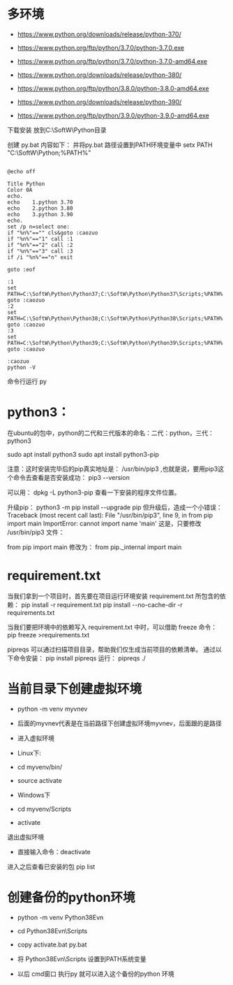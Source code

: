 # 多环境
- https://www.python.org/downloads/release/python-370/
- https://www.python.org/ftp/python/3.7.0/python-3.7.0.exe
- https://www.python.org/ftp/python/3.7.0/python-3.7.0-amd64.exe

- https://www.python.org/downloads/release/python-380/
- https://www.python.org/ftp/python/3.8.0/python-3.8.0-amd64.exe

- https://www.python.org/downloads/release/python-390/
- https://www.python.org/ftp/python/3.9.0/python-3.9.0-amd64.exe

下载安装 放到C:\SoftW\Python目录

创建 py.bat 内容如下：
并将py.bat 路径设置到PATH环境变量中
setx PATH "C:\SoftW\Python;%PATH%"

```shell

@echo off 

Title Python                                           
Color 0A    
echo.       
echo    1.python 3.70  
echo    2.python 3.80    
echo    3.python 3.90  
echo.
set /p n=select one: 
if "%n%"=="" cls&goto :caozuo 
if "%n%"=="1" call :1 
if "%n%"=="2" call :2 
if "%n%"=="3" call :3 
if /i "%n%"=="n" exit 

goto :eof 

:1 
set PATH=C:\SoftW\Python\Python37;C:\SoftW\Python\Python37\Scripts;%PATH%
goto :caozuo 
:2 
set PATH=C:\SoftW\Python\Python38;C:\SoftW\Python\Python38\Scripts;%PATH%
goto :caozuo 
:3 
set PATH=C:\SoftW\Python\Python39;C:\SoftW\Python\Python39\Scripts;%PATH%
goto :caozuo 

:caozuo 
python -V

```
命令行运行  py

# python3：
在ubuntu的包中，python的二代和三代版本的命名：二代：python，三代：python3

sudo apt install python3
sudo apt install python3-pip

注意：这时安装完毕后的pip真实地址是： /usr/bin/pip3 ,也就是说，要用pip3这个命令去查看是否安装成功： pip3 --version 

可以用： dpkg -L python3-pip 查看一下安装的程序文件位置。

升级pip：
python3 -m pip install --upgrade pip
但升级后，造成一个小错误：
Traceback (most recent call last):
  File "/usr/bin/pip3", line 9, in <module>
    from pip import main
ImportError: cannot import name 'main'
这是，只要修改 /usr/bin/pip3 文件：

from pip import main 修改为：
from pip._internal import main



# requirement.txt
当我们拿到一个项目时，首先要在项目运行环境安装 requirement.txt 所包含的依赖：
pip install -r requirement.txt
pip install --no-cache-dir -r requirements.txt

当我们要把环境中的依赖写入 requirement.txt 中时，可以借助 freeze 命令：
pip freeze >requirements.txt


pipreqs 可以通过扫描项目目录，帮助我们仅生成当前项目的依赖清单。
通过以下命令安装：
pip install pipreqs
运行：
pipreqs ./


#  当前目录下创建虚拟环境
- python -m venv myvnev
- 后面的myvnev代表是在当前路径下创建虚拟环境myvnev，后面跟的是路径
- 进入虚拟环境
- Linux下:
- cd myvenv/bin/
- source activate

- Windows下
- cd myvenv/Scripts
- activate

退出虚拟环境
- 直接输入命令：deactivate


进入之后查看已安装的包
pip list


# 创建备份的python环境
- python -m venv Python38Evn
- cd Python38Evn\Scripts
- copy activate.bat py.bat

- 将 Python38Evn\Scripts 设置到PATH系统变量
- 以后 cmd窗口 执行py 就可以进入这个备份的python 环境

